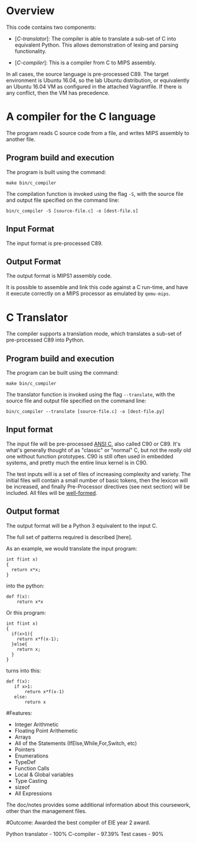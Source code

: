 Overview
========

This code contains two components:

- [*C-translator*]: The compiler is able to translate a sub-set of C
  into equivalent Python. This allows demonstration of lexing and
  parsing functionality.

- [*C-compiler*]: This is a compiler from C to MIPS assembly.

  
In all cases, the source language is pre-processed C89. The target environment
is Ubuntu 16.04, so the lab Ubuntu distribution, or equivalently an
Ubuntu 16.04 VM as configured in the attached Vagrantfile. If there is any conflict,
then the VM has precedence.


A compiler for the C language
====================================

The program reads C source code from a file, and writes
MIPS assembly to another file.

Program build and execution
---------------------------

The program is built using the command:

    make bin/c_compiler

The compilation function is invoked using the flag `-S`, with
the source file and output file specified on the command line:

    bin/c_compiler -S [source-file.c] -o [dest-file.s]
    

Input Format
------------

The input format is pre-processed C89.

Output Format
-------------

The output format is MIPS1 assembly code.

It is possible to assemble and link this code
against a C run-time, and have it execute correctly
on a MIPS processor as emulated by `qemu-mips`.

C Translator
============

The compiler supports a translation mode, which translates
a sub-set of pre-processed C89 into Python.

Program build and execution
---------------------------

The program can be built using the command:

    make bin/c_compiler

The translator function is invoked using the flag `--translate`, with
the source file and output file specified on the command line:

    bin/c_compiler --translate [source-file.c] -o [dest-file.py]
    

Input format
------------

The input file will be pre-processed [ANSI C](https://en.wikipedia.org/wiki/ANSI_C),
also called C90 or C89. It's what's generally thought of as "classic" or "normal" C,
but not the _really_ old one without function prototypes. C90 is still often used in embedded systems, and pretty much the
entire linux kernel is in C90.


The test inputs will is a set of files of increasing complexity and
variety. The initial files will contain a small number of basic tokens,
then the lexicon will be increased, and finally Pre-Processor directives
(see next section) will be included. All files will be [well-formed](https://en.wikipedia.org/wiki/Well-formedness).

Output format
-------------

The output format will be a Python 3 equivalent to the input C.

The full set of patterns required is described [here].

As an example, we would translate the input program:

```
int f(int x)
{
  return x*x;
}
```
into the python:
```
def f(x):
    return x*x
```

Or this program:
```
int f(int x)
{
  if(x>1){
    return x*f(x-1);
  }else{
    return x;
  }
}
```
turns into this:
```
def f(x):
   if x>1:
       return x*f(x-1)
   else:
       return x
```


#Features:

- Integer Arithmetic
- Floating Point Arithemetic
- Arrays
- All of the Statements (IfElse,While,For,Switch, etc)
- Pointers
- Enumerations
- TypeDef
- Function Calls
- Local & Global variables
- Type Casting
- sizeof
- All Expressions


The doc/notes provides some additional information about this coursework, other than the management files.

#Outcome:
Awarded the best compiler of EIE year 2 award. 


Python translator - 100%
C-compiler - 97.39%
Test cases - 90%
